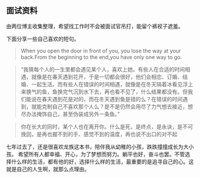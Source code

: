 ## 面试资料

由两位博主收集整理，希望找工作时不会被面试官吊打，能留个裤衩子遮羞。

下面分享一些自己喜欢的短句。

> When you open the door in front of you, you lose the way at your back.From the beginning to the end,you have only one way to go.

> “我猜每个人的一生里都会遇见某个人，喜欢上她。有些人在合适的时间相遇，就像是在春天遇到花开，于是一切都会很好，他们会相恋、订婚、结婚、一起生活。而有些人在错误的时间相遇，就像是在冬天隔着冰看见浮上来换气的鱼，鱼换完气沉到水下去，再也看不见了，什么结果都没有。但我们能说在春天遇到花是对的，而在冬天遇到鱼是错的么？在错误的时间遇到，就能克制自己不喜欢那个人么？是不是仍然会用尽了力气想去接近，想尽办法掩饰自己，甚至伪装成另外一条鱼。”

> 你在长大的同时，某个人也在离开你。什么是死，是终点，是永诀，是不可挽回，是再也握不到的手、感觉不到的温度，再也说不出口的对不起

七年过去了，还是很喜欢龙族这本书，陪伴我从幼稚的小孩，跌跌撞撞成长为大小孩。 希望所有人都幸福、开心，为了梦想而努力。躺平也好，奋斗也罢。不管选择什么样的生活，都有他的好，选择什么样的生活，最重要的是追寻自己的心。这就是自己的人生啊，就那么点理由。